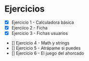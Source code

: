 # Ejercicios
- [x] Ejercicio 1 - Calculadora básica
- [x] Ejerciico 2 - Ficha
- [x] Ejercicio 3 - Fichas usuarios
- [] Ejercicio 4 - Math y strings
- [] Ejercicio 5 - Atrápame si puedes
- [] Ejercicio 6 - El juego del ahorcado
